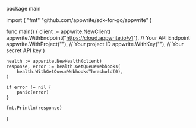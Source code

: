 package main

import (
    "fmt"
	"github.com/appwrite/sdk-for-go/appwrite"
)

func main() {
	client := appwrite.NewClient(
        appwrite.WithEndpoint("https://cloud.appwrite.io/v1"), // Your API Endpoint
        appwrite.WithProject(""), // Your project ID
        appwrite.WithKey(""), // Your secret API key
    )

    health := appwrite.NewHealth(client)
    response, error := health.GetQueueWebhooks(
        health.WithGetQueueWebhooksThreshold(0),
    )

    if error != nil {
        panic(error)
    }

    fmt.Println(response)
}

